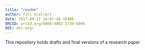 ```yaml
---
title: "readme"
author: Till Grallert
date: 2017-09-17 18:07:48 +0300
ORCID: orcid.org/0000-0002-5739-8094
DOI: doi.org/
---
```


This repository holds drafts and final versions of a research paper